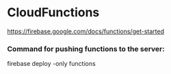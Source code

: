 # CloudFunctions

https://firebase.google.com/docs/functions/get-started

### Command for pushing functions to the server:
firebase deploy -only functions
